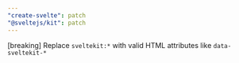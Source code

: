 ```yaml
---
"create-svelte": patch
"@sveltejs/kit": patch
---
```


[breaking] Replace `sveltekit:*` with valid HTML attributes like `data-sveltekit-*`
